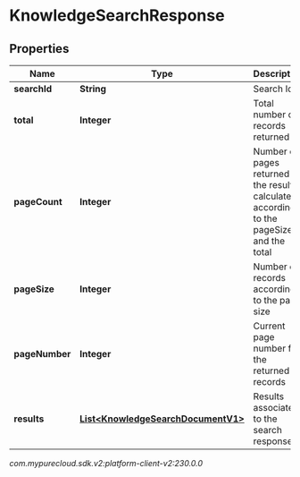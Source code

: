 # KnowledgeSearchResponse


## Properties

| Name | Type | Description | Notes |
| ------------ | ------------- | ------------- | ------------- |
| **searchId** | **String** | Search Id |  [optional] |
| **total** | **Integer** | Total number of records returned |  [optional] |
| **pageCount** | **Integer** | Number of pages returned in the result calculated according to the pageSize and the total |  [optional] |
| **pageSize** | **Integer** | Number of records according to the page size |  [optional] |
| **pageNumber** | **Integer** | Current page number for the returned records |  [optional] |
| **results** | [**List&lt;KnowledgeSearchDocumentV1&gt;**](KnowledgeSearchDocumentV1) | Results associated to the search response |  [optional] |




_com.mypurecloud.sdk.v2:platform-client-v2:230.0.0_
